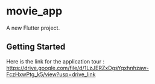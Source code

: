 # movie_app

A new Flutter project.

## Getting Started

Here is the link for the application tour : https://drive.google.com/file/d/1LzJERZxDgsYqxhnhzaw-FczHxwPtg_k5/view?usp=drive_link
